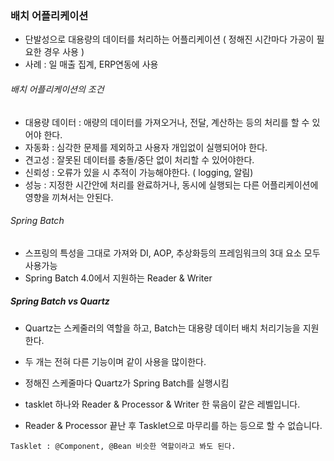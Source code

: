 
### 배치 어플리케이션
- 단발성으로 대용량의 데이터를 처리하는 어플리케이션 ( 정해진 시간마다 가공이 필요한 경우 사용 )
- 사례 : 일 매출 집계, ERP연동에 사용

###### 배치 어플리케이션의 조건
- 대용량 데이터 : 애량의 데이터를 가져오거나, 전달, 계산하는 등의 처리를 할 수 있어야 한다.
- 자동화 : 심각한 문제를 제외하고 사용자 개입없이 실행되어야 한다.
- 견고성 : 잘못된 데이터를 충돌/중단 없이 처리할 수 있어야한다.
- 신뢰성 : 오류가 있을 시 추적이 가능해야한다. ( logging, 알림)
- 성능 : 지정한 시간안에 처리를 완료하거나, 동시에 실행되는 다른 어플리케이션에 영향을 끼쳐서는 안된다.

###### Spring Batch
- 스프링의 특성을 그대로 가져와 DI, AOP, 추상화등의 프레임워크의 3대 요소 모두 사용가능
- Spring Batch 4.0에서 지원하는 Reader & Writer


##### Spring Batch vs Quartz
* Quartz는 스케줄러의 역할을 하고, Batch는 대용량 데이터 배치 처리기능을 지원한다.
* 두 개는 전혀 다른 기능이며 같이 사용을 많이한다.
* 정해진 스케줄마다 Quartz가 Spring Batch를 실행시킴

* tasklet 하나와 Reader & Processor & Writer 한 묶음이 같은 레벨입니다.
* Reader & Processor 끝난 후 Tasklet으로 마무리를 하는 등으로 할 수 없습니다.

`Tasklet : @Component, @Bean 비슷한 역할이라고 봐도 된다. `
